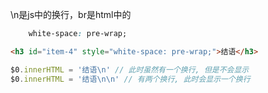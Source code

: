 \n是js中的换行，br是html中的

```css
    white-space: pre-wrap;
```

```html
<h3 id="item-4" style="white-space: pre-wrap;">结语</h3>
```

```js
$0.innerHTML = '结语\n' // 此时虽然有一个换行, 但是不会显示
$0.innerHTML = '结语\n\n' // 有两个换行, 此时会显示一个换行
```

​
